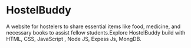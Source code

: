# HostelBuddy
A website for hostelers to share essential items like food, medicine, and necessary books to assist fellow students.Explore HostelBuddy build with HTML, CSS, JavaScript , Node JS, Expess Js, MongDB.
